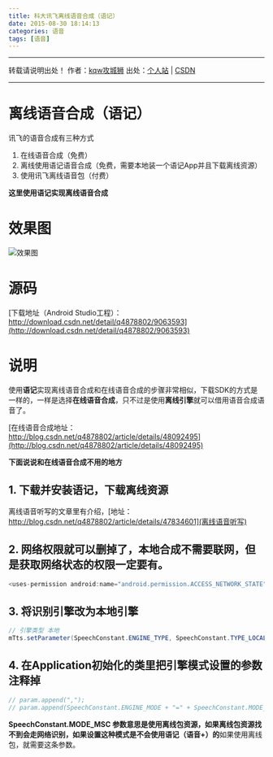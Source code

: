 ```yaml
---
title: 科大讯飞离线语音合成（语记）
date: 2015-08-30 18:14:13
categories: 语音
tags: [语音]
---
```


---
转载请说明出处！
作者：[kqw攻城狮](http://kongqw.github.io/about/index.html)
出处：[个人站](http://kongqw.github.io) | [CSDN](http://blog.csdn.net/q4878802/)

---

# 离线语音合成（语记）

讯飞的语音合成有三种方式

1. 在线语音合成（免费）
2. 离线使用语记语音合成（免费，需要本地装一个语记App并且下载离线资源）
3. 使用讯飞离线语音包（付费）

**这里使用语记实现离线语音合成**

# 效果图
![效果图](http://img.blog.csdn.net/20150830135809695)

# 源码

[下载地址（Android Studio工程）：http://download.csdn.net/detail/q4878802/9063593](http://download.csdn.net/detail/q4878802/9063593)

# 说明

使用**语记**实现离线语音合成和在线语音合成的步骤非常相似，下载SDK的方式是一样的，一样是选择**在线语音合成**，只不过是使用**离线引擎**就可以借用语音合成语音了。 

[在线语音合成地址：http://blog.csdn.net/q4878802/article/details/48092495](http://blog.csdn.net/q4878802/article/details/48092495)


**下面说说和在线语音合成不用的地方**

## 1. 下载并安装语记，下载离线资源

离线语音听写的文章里有介绍，[地址： http://blog.csdn.net/q4878802/article/details/47834601](离线语音听写)

## 2. 网络权限就可以删掉了，本地合成不需要联网，但是获取网络状态的权限一定要有。


``` java
<uses-permission android:name="android.permission.ACCESS_NETWORK_STATE" />
```

## 3.  将识别引擎改为本地引擎

``` java
// 引擎类型 本地
mTts.setParameter(SpeechConstant.ENGINE_TYPE, SpeechConstant.TYPE_LOCAL);
```

## 4. 在Application初始化的类里把引擎模式设置的参数注释掉

``` java
// param.append(",");
// param.append(SpeechConstant.ENGINE_MODE + "=" + SpeechConstant.MODE_MSC);
```



**SpeechConstant.MODE_MSC 参数意思是使用离线包资源，如果离线包资源找不到会走网络识别，如果设置这种模式是不会使用语记（语音+）的**如果使用离线包，就需要这条参数。
